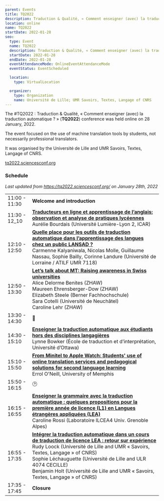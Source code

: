 ```yaml
---
parent: Events
title: TQ2022
description: Traduction & Qualité, « Comment enseigner (avec) la traduction automatique ? »
location: online
name: TQ2022
startDate: 2022-01-28
seo:
  type: Event
  name: TQ2022
  description: Traduction & Qualité, « Comment enseigner (avec) la traduction automatique ? »
  startDate: 2022-01-28
  endDate: 2022-01-28
  eventAttendanceMode: OnlineEventAttendanceMode
  eventStatus: EventScheduled

  location:
    type: VirtualLocation

  organizer:
    type: Organization
    name: Université de Lille; UMR Savoirs, Textes, Langage of CNRS
---
```


The #TQ2022 : Traduction & Qualité, « Comment enseigner (avec) la traduction automatique ? » (**TQ2022**) conference was held online on 28 January, 2022.

The event focused on the use of machine translation tools by students, not necessarily professional translators.

It was organised by the Université de Lille and UMR Savoirs, Textes, Langage of CNRS.

[tq2022.sciencesconf.org](https://tq2022.sciencesconf.org/)

### Schedule

*Last updated from https://tq2022.sciencesconf.org/ on January 28th, 2022*

|    |    |
| -- | -- |
| 11:00 - 11:30 | **Welcome and introduction** |
| 11:30 - 12_10 | [**Traducteurs en ligne et apprentissage de l’anglais: observation et analyse de pratiques lycéennes**](https://webtv.univ-lille.fr/video/11743/journee-d%E2%80%99etudes-%C2%ABtraduction-qualite-%C2%BB-aurelie-bourdais-universite-lumiere-lyon-2-icar) <br>Aurélie Bourdais (Université Lumière-Lyon 2, ICAR) |
| 12:10 - 12:50 | [**Quelle place pour les outils de traduction automatique dans l’apprentissage des langues chez un public LANSAD ?**](https://webtv.univ-lille.fr/video/11744/journee-d%E2%80%99etudes-%C2%ABtraduction-qualite-%C2%BB-carmenne-kalyaniwala-nicolas-molle-guillaume-nassau) <br>Carmenne Kalyaniwala, Nicolas Molle, Guillaume Nassau, Sophie Bailly, Corinne Landure (Université de Lorraine / ATILF UMR 7118) |
| 12:50 - 13:30 | [**Let’s talk about MT: Raising awareness in Swiss universities**](https://webtv.univ-lille.fr/video/11745/-journee-d%E2%80%99etudes-%C2%ABtraduction-qualite-%C2%BB-maureen-ehrensberger-dow-alice-delorme-benites) <br>Alice Delorme Benites (ZHAW) <br>Maureen Ehrensberger-Dow (ZHAW) <br>Elizabeth Steele (Berner Fachhochschule) <br>Sara Cotelli (Université de Neuchâtel) <br>Caroline Lehr (ZHAW) |
| 13:30 - 14:30 | 🍴 |
| 14:30 - 15:10 | [**Enseigner la traduction automatique aux étudiants hors des disciplines langagières**](https://webtv.univ-lille.fr/video/11746/-journee-d%E2%80%99etudes-%C2%ABtraduction-qualite-%C2%BB-lynne-bowker) <br>Lynne Bowker (École de traduction et d’interprétation, Université d’Ottawa) |
| 15:10 - 15:50 | [**From Minitel to Apple Watch: Students' use of online translation services and pedagogical solutions for second language learning**](https://webtv.univ-lille.fr/video/11747/-journee-d%E2%80%99etudes-%C2%ABtraduction-qualite-%C2%BB-errol-o8217neill) <br>Errol O'Neill, University of Memphis |
| 15:50 - 16:15 | 🕑 |
| 16:15 - 16:55 | [**Enseigner la grammaire avec la traduction automatique : quelques propositions pour la première année de licence (L1) en Langues étrangères appliquées (LEA)**](https://webtv.univ-lille.fr/video/11748/-journee-d%E2%80%99etudes-%C2%ABtraduction-qualite-%C2%BB-caroline-rossi) <br>Caroline Rossi (Laboratoire ILCEA4 Univ. Grenoble Alpes) |
| 16:55 - 17:35 | [**Intégrer la traduction automatique dans un cours de traduction de licence LEA : retour sur expérience**](https://webtv.univ-lille.fr/video/11749/-journee-d%E2%80%99etudes-%C2%ABtraduction-qualite-%C2%BB-rudy-loock-sophie-lechauguette-benjamin-holt) <br>Rudy Loock (Université de Lille and UMR « Savoirs, Textes, Langage » of CNRS) <br>Sophie Léchauguette (Université de Lille and ULR 4074 CECILLE) <br>Benjamin Holt (Université de Lille and UMR « Savoirs, Textes, Langage » of CNRS) |
| 17:35 - 17:45 | **Closure** |
